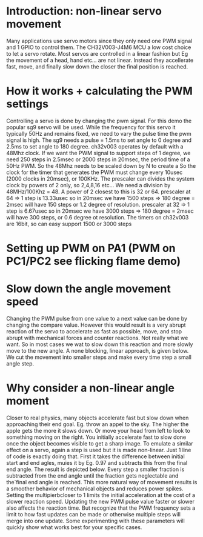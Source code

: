 # Introduction: non-linear servo movement

Many applications use servo motors since they only need one PWM signal and 1 GPIO to control them.
The CH32V003-J4M6 MCU a low cost choice to let a servo rotate.
Most servos are controlled in a linear fashion but Eg the movement of a head, hand etc... are not linear.
Instead they accellerate fast, move, and finally slow down the closer the final position is reached.

# How it works + calculating the PWM settings
Controlling a servo is done by changing the pwm signal. For this demo the popular sg9 servo will be used.
While the frequency for this servo it typically 50Hz and remains fixed, we need to vary the pulse time the pwm signal is high.
The sg9 needs a pulse = 1.5ms to set angle to 0 degree and 2.5ms to set angle to 180 degree.
ch32v003 operates by default with a 48Mhz clock.
If we want the PWM signal to support steps of 1 degree, we need 250 steps in 2.5msec or 2000 steps in 20msec, the period time of a 50Hz PWM. So the 48Mhz needs to be scaled down by N to create a So the clock for the timer that generates the PWM must change every 10usec (2000 clocks in 20msec), or 100KHz. The prescaler can divides the system clock by powers of 2 only, so 2,4,8,16 etc... We need a division by 48MHz/100Khz = 48. A power of 2 closest to this is 32 or 64.
prescaler at 64 => 1 step is 13.33usec so in 20msec we have 1500 steps => 180 degree = 2msec will have 150 steps or 1.2 degree of resolution.
prescaler at 32 => 1 step is 6.67usec so in 20msec we have 3000 steps => 180 degree = 2msec will have 300 steps, or 0.6 degree ot resolution.
The timers on ch32v003 are 16bit, so can easy support 1500 or 3000 steps

# Setting up PWM on PA1 (PWM on PC1/PC2 see flicking flame demo)


# Slow down the angle movement speed
Changing the PWM pulse from one value to a next value can be done by changing the compare value.
However this would result is a very abrupt reaction of the servo to accelerate as fast as possible, move, and stop abrupt with mechanical forces and counter reactions. Not really what we want.
So in most cases we wat to slow down this reaction and more slowly move to the new angle.
A none blocking, linear approach, is given below. We cut the movement into smaller steps and make every time step a small angle step.

# Why consider a non-linear angle moment
Closer to real physics, many objects accelerate fast but slow down when approaching their end goal. Eg. throw an appel to the sky. The higher the apple gets the more it slows down. Or move your head from left to look to something moving on the right. You initially accelerate fast to slow done once the object becomes visible to get a sharp image.
To emulate a similar effect on a servo, again a step is used but it is made non-linear.
Just 1 line of code is exactly doing that. First it takes the difference between initial start and end agles, muies it by Eg. 0.97 and subtracts this from the final end angle. The result is depicted below.
Every step a smaller fraction is subtracted from the end angle until the fraction gets neglectable and the`final end angle is reached. This more natural way of movement results is a smoother behavior of mechanical objects and reduces power spikes.
Setting the multipierbcloser to 1 limits the initial acceleration at the cost of a slower reaction speed. Updating the new PWM pulse value faster or slower also affects the reaction time. But recognize that the PWM frequency sets a limit to how fast updates can be made or otherwise multiple steps will merge into one update.
Some experimenting with these parameters will quickly show what works best for your specific cases.

